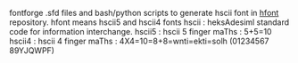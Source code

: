 fontforge .sfd files and bash/python scripts to generate hscii font in [hfont](https://github.com/zawa4s/hfont) repository.
hfont means hscii5 and hscii4 fonts
hscii : heksAdesiml standard code for information interchange.
hscii5 : hscii 5 finger maThs : 5+5=10
hscii4 : hscii 4 finger maThs : 4X4=10=8+8=wnti=ekti=solh (01234567 89YJQWPF)
